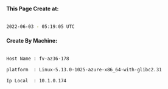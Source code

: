 
   
#### This Page Create at:

```bash

2022-06-03 - 05:19:05 UTC

```

#### Create By Machine:

```bash

Host Name : fv-az36-178

platform  : Linux-5.13.0-1025-azure-x86_64-with-glibc2.31

Ip Local  : 10.1.0.174

```

